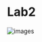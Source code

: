 # Lab2
![images](https://user-images.githubusercontent.com/117079995/206195341-a967a1ef-8962-4e4e-8721-fd1da7a10468.jpg)
